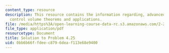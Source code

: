 ```yaml
---
content_type: resource
description: This resource contains the information regarding, advanced fluid mechanics,
  control volume theorems and applications.
file: /media/https%3A/open-learning-course-data-rc.s3.amazonaws.com/2-25-advanced-fluid-mechanics-fall-2013/0bb6b66ffdeec8796deaf113e68e9400_MIT2_25F13_Shapi4.25_Solut.pdf
file_type: application/pdf
resourcetype: Document
title: Solution to Problem 4.25
uid: 0bb6b66f-fdee-c879-6dea-f113e68e9400
---
```

